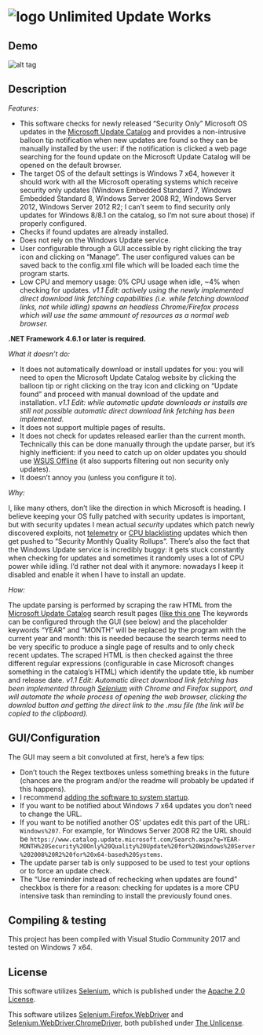 # ![logo](https://user-images.githubusercontent.com/5454041/56526586-c2b3e480-654c-11e9-964f-ac3f9986ea4d.png) Unlimited Update Works



## Demo

![alt tag](https://user-images.githubusercontent.com/5454041/56526590-c3e51180-654c-11e9-8a1c-2c49f2820bb9.gif)

## Description
*Features:*
* This software checks for newly released “Security Only” Microsoft OS updates in the [Microsoft Update Catalog](https://www.catalog.update.microsoft.com/Home.aspx) and provides a non-intrusive balloon tip notification when new updates are found so they can be manually installed by the user: if the notification is clicked a web page searching for the found update on the Microsoft Update Catalog will be opened on the default browser. 
* The target OS of the default settings is Windows 7 x64, however it should work with all the Microsoft operating systems which receive security only updates (Windows Embedded Standard 7, Windows Embedded Standard 8, Windows Server 2008 R2, Windows Server 2012, Windows Server 2012 R2; I can’t seem to find security only updates for Windows 8/8.1 on the catalog, so I’m not sure about those) if properly configured.
* Checks if found updates are already installed.
* Does not rely on the Windows Update service.
* User configurable through a GUI accessible by right clicking the tray icon and clicking on “Manage”. The user configured values can be saved back to the config.xml file which will be loaded each time the program starts.
* Low CPU and memory usage: 0% CPU usage when idle, ~4% when checking for updates. *v1.1 Edit: actively using the newly implemented direct download link fetching capabilities (i.e. while fetching download links, not while idling) spawns an headless Chrome/Firefox process which will use the same ammount of resources as a normal web browser.*

**.NET Framework 4.6.1 or later is required.**

*What it doesn’t do:*
* It does not automatically download or install updates for you: you will need to open the Microsoft Update Catalog website by clicking the balloon tip or right clicking on the tray icon and clicking on “Update found” and proceed with manual download of the update and installation. *v1.1 Edit: while automatic update downloads or installs are still not possible automatic direct download link fetching has been implemented.*
* It does not support multiple pages of results.
* It does not check for updates released earlier than the current month. Technically this can be done manually through the update parser, but it’s highly inefficient: if you need to catch up on older updates you should use [WSUS Offline](http://download.wsusoffline.net/) (it also supports filtering out non security only updates).
* It doesn’t annoy you (unless you configure it to).

*Why:*

I, like many others, don’t like the direction in which Microsoft is heading. I believe keeping your OS fully patched with security updates is important, but with security updates I mean actual *security* updates which patch newly discovered exploits, not [telemetry](https://winaero.com/blog/telemetry-and-data-collection-are-coming-to-windows-7-and-windows-8-too/)  or [CPU blacklisting](https://arstechnica.com/information-technology/2017/04/new-processors-are-now-blocked-from-receiving-updates-on-old-windows/) updates which then get pushed to “Security Monthly Quality Rollups”.
There’s also the fact that the Windows Update service is incredibly buggy: it gets stuck constantly when checking for updates and sometimes it randomly uses a lot of CPU power while idling. I’d rather not deal with it anymore: nowadays I keep it disabled and enable it when I have to install an update.

*How:*

The update parsing is performed by scraping the raw HTML from the [Microsoft Update Catalog](https://www.catalog.update.microsoft.com/Home.aspx) search result pages ([like this one](https://www.catalog.update.microsoft.com/Search.aspx?q=2018-02%20Security%20Only%20Quality%20Update%20for%20Windows%207%20for%20x64-based%20Systems)
The keywords can be configured through the GUI (see below) and the placeholder keywords “YEAR” and “MONTH” will be replaced by the program with the current year and month: this is needed because the search terms need to be very specific to produce a single page of results and to only check recent updates.
The scraped HTML is then checked against the three different regular expressions (configurable in case Microsoft changes something in the catalog’s HTML) which identify the update title, kb number and release date.
*v1.1 Edit: Automatic direct download link fetching has been implemented through [Selenium](https://github.com/SeleniumHQ/selenium) with Chrome and Firefox support, and will automate the whole process of opening the web browser, clicking the downlod button and getting the direct link to the .msu file (the link will be copied to the clipboard).*


## GUI/Configuration
The GUI may seem a bit convoluted at first, here’s a few tips:
* Don’t touch the Regex textboxes unless something breaks in the future (chances are the program and/or the readme will probably be updated if this happens).
* I recommend [adding the software to system startup](https://www.howtogeek.com/208224/how-to-add-programs-files-and-folders-to-system-startup-in-windows-8.1/).
* If you want to be notified about Windows 7 x64 updates you don’t need to change the URL.
* If you want to be notified another OS’ updates edit this part of the URL: `Windows%207`. For example, for Windows Server 2008 R2 the URL should be `https://www.catalog.update.microsoft.com/Search.aspx?q=YEAR-MONTH%20Security%20Only%20Quality%20Update%20for%20Windows%20Server%202008%20R2%20for%20x64-based%20Systems`.
* The update parser tab is only supposed to be used to test your options or to force an update check.
* The “Use reminder instead of rechecking when updates are found” checkbox is there for a reason: checking for updates is a more CPU intensive task than reminding to install the previously found ones.

## Compiling & testing
This project has been compiled with Visual Studio Community 2017 and tested on Windows 7 x64.

## License
This software utilizes [Selenium](https://github.com/SeleniumHQ/selenium), which is published under the [Apache 2.0 License](https://github.com/Wyse-/UnlimitedUpdateWorks/blob/master/LICENSE_Selenium).

This software utilizes [Selenium.Firefox.WebDriver](https://github.com/jbaranda/nupkg-selenium-webdrivers) and [Selenium.WebDriver.ChromeDriver](https://github.com/jsakamoto/nupkg-selenium-webdriver-chromedriver/), both published under [The Unlicense](https://github.com/Wyse-/UnlimitedUpdateWorks/blob/master/LICENSE).
